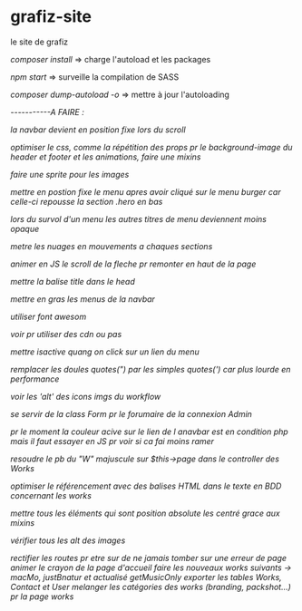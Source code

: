 # grafiz-site
le site de grafiz

*composer install* => charge l'autoload et les packages

*npm start* => surveille la compilation de SASS

*composer dump-autoload -o* => mettre à jour l'autoloading




*-----------A FAIRE :*

*la navbar devient en position fixe lors du scroll*

*optimiser le css, comme la répétition des props pr le background-image du header et footer et les animations, faire une mixins*

*faire une sprite pour les images*

*mettre en postion fixe le menu apres avoir cliqué sur le menu burger car celle-ci repousse la section .hero en bas*

*lors du survol d'un menu les autres titres de menu deviennent moins opaque*

*metre les nuages en mouvements a chaques sections*

*animer en JS le scroll de la fleche pr remonter en haut de la page*

*mettre la balise title dans le head*

*mettre en gras les menus de la navbar*

*utiliser font awesom*

*voir pr utiliser des cdn ou pas*

*mettre isactive quang on click sur un lien du menu*

*remplacer les doules quotes(") par les simples quotes(') car plus lourde en performance*

*voir les 'alt' des icons imgs du workflow*

*se servir de la class Form pr le forumaire de la connexion Admin*

*pr le moment la couleur acive sur le lien de l anavbar est en condition php mais il faut essayer en JS pr voir si ca fai moins ramer*

*resoudre le pb du "W" majuscule sur $this->page dans le controller des Works*

*optimiser le référencement avec des balises HTML dans le texte en BDD concernant les works*

*mettre tous les éléments qui sont position absolute les centré grace aux mixins*

*vérifier tous les alt des images*

*rectifier les routes pr etre sur de ne jamais tomber sur une erreur de page*
*animer le crayon de la page d'accueil*
*faire les nouveaux works suivants -> macMo, justBnatur et actualisé getMusicOnly*
*exporter les tables Works, Contact et User*
*melanger les catégories des works (branding, packshot...) pr la page works*